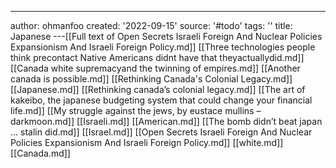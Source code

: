---
author: ohmanfoo
created: '2022-09-15'
source: '#todo'
tags: ''
title: Japanese
---[[Full text of Open Secrets Israeli Foreign And Nuclear Policies Expansionism And Israeli Foreign Policy.md]]
[[Three technologies people think precontact Native Americans didnt have that theyactuallydid.md]]
[[Canada white supremacyand the twinning of empires.md]]
[[Another canada is possible.md]]
[[Rethinking Canada's Colonial Legacy.md]]
[[Japanese.md]]
[[Rethinking canada’s colonial legacy.md]]
[[The art of kakeibo, the japanese budgeting system that could change your financial life.md]]
[[My struggle against the jews, by eustace mullins – darkmoon.md]]
[[Israeli.md]]
[[American.md]]
[[The bomb didn’t beat japan … stalin did.md]]
[[Israel.md]]
[[Open Secrets Israeli Foreign And Nuclear Policies Expansionism And Israeli Foreign Policy.md]]
[[white.md]]
[[Canada.md]]
